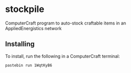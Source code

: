 # stockpile
ComputerCraft program to auto-stock craftable items in an AppliedEnergistics network

## Installing

To install, run the following in a ComputerCraft terminal:

```
pastebin run 1WqtKyB6
```
